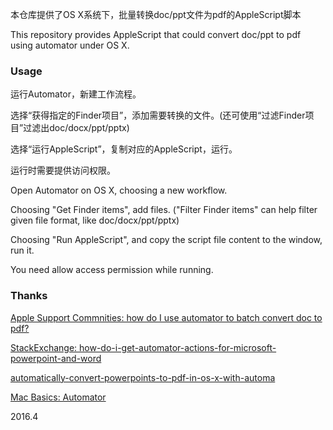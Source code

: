 本仓库提供了OS X系统下，批量转换doc/ppt文件为pdf的AppleScript脚本

This repository provides AppleScript that could convert doc/ppt to pdf using automator under OS X.

### Usage

运行Automator，新建工作流程。

选择“获得指定的Finder项目”，添加需要转换的文件。(还可使用“过滤Finder项目”过滤出doc/docx/ppt/pptx)

选择“运行AppleScript”，复制对应的AppleScript，运行。

运行时需要提供访问权限。

Open Automator on OS X, choosing a new workflow.

Choosing "Get Finder items", add files. ("Filter Finder items" can help filter given file format, like doc/docx/ppt/pptx)

Choosing "Run AppleScript", and copy the script file content to the window, run it.

You need allow access permission while running.

### Thanks

[Apple Support Commnities: how do I use automator to batch convert doc to pdf?](https://discussions.apple.com/thread/3050596?start=0&tstart=0)

[StackExchange: how-do-i-get-automator-actions-for-microsoft-powerpoint-and-word](http://apple.stackexchange.com/questions/217004/how-do-i-get-automator-actions-for-microsoft-powerpoint-and-word)

[automatically-convert-powerpoints-to-pdf-in-os-x-with-automa](http://architechnic.net/architechnic/2012/11/1/automatically-convert-powerpoints-to-pdf-in-os-x-with-automa.html)

[Mac Basics: Automator](https://support.apple.com/en-us/HT2488)



2016.4